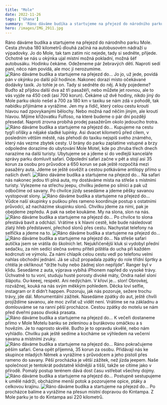 ```yaml
---
title: "Mole"
date: 2022-11-26
tags: ['Ghana']
summary: 'Ráno dáváme budíka a startujeme na přejezd do národního parku Mole'
hero: /images/IMG_2911.jpg
---
```



Ráno dáváme budíka a startujeme na přejezd do národního parku Mole. Cesta zhruba 180 kilometrů dlouhá začíná na autobusovém nádraží u výpadovky. Jo do Mole, tak tam zatím nic nejede, tady si sedněte, přijede. Ochotně se nás u okýnka ujal místní možná pokladní, možná šéf autobusáku. Hodinku čekáme. Odeženeme pár žebravých dětí. Naproti sedí paní, něco nám povídá, ale moc jí nerozumíme.
![Ráno dáváme budíka a startujeme na přejezd do…](/images/IMG_2911.jpg)
Jo jo, už jede, povídá pán v okýnku po další půl hodince. Nakonec dorazí místo očekávané dodávky taxík. Jo tohle je on. Tady si sedněte do něj. A kdy pojedeme? Buďto až přijdou další dva až tři pasažéři, nebo můžete jet rovnou, ale to vás vyjde na 450 cedi (asi 700 korun). Čekáme už dvě hodiny, nikdo jiný do Mole parku okolo nešel a 700 za 180 km v taxiku se nám zdá v pohodě, tak nabídku přijímáme a vyrážíme. Jen my a řidič, který celou cestu kroutí hlavou nad zpovykanými bělochy. Nebo možná nad něčím jiným, ale kroutí hlavou.
Míjíme křižovatku Fulfoso, na které budeme o pár dní později přesedat. Naproti zrovna probíhá prodej pasažérům okolo jedoucího trotra.
![Ráno dáváme budíka a startujeme na přejezd do…](/images/IMG_2917.jpg)
Kupujeme na cestu tygří oříšky a nějaké sladké lupínky.
Asi dvacet kilometrů před cílem, v posledním větším městě, nás přehodí do taxíku nejspíš svého známého, který nás vezme zbytek cesty.
U brány do parku zaplatíme vstupné a brzy odpoledne dorazíme do ubytování Mole Motel, kde po zhruba třech dnech narazíme na další turisty. Ubytujeme se a jdeme si do vedlejší kanceláře správy parku domluvit safari.
Odpolední safari začne v pět a stojí asi 35 korun za osobu pro průvodce a 650 korun se pak ještě rozpočítá mezi pasažéry auta. Jdeme se ještě osvěžit a cestou potkáváme antilopy přímo u našich dveří.
![Ráno dáváme budíka a startujeme na přejezd do…](/images/IMG_2927.jpg)
Na safari nás nakonec jedou tři plná auta, my dostáváme místa na střeše s místními turisty. Vylezeme na střechu jeepu, chvilku jedeme po silnici a pak už odbočíme od savany. Po chvilce jízdy sesedáme a jdeme pěšky savanou vystopovat slony.
![Ráno dáváme budíka a startujeme na přejezd do…](/images/20221111_160939.JPG)
Vůdce naší skupinky s puškou přes rameno koordinuje postup s ostatními průvodci, až nacházíme skupinku slonů. Chvilku jdeme za nimi, pak je obejdeme zepředu. A pak na sebe koukáme. My na slona, slon na nás.
![Ráno dáváme budíka a startujeme na přejezd do…](/images/20221111_163341.JPG)
Po chvilce to slona přestává bavit a odchází. Vrátíme s k hlavní cestě, kde bude následovat zlatý hřeb představení, přechod slonů přes cestu. Nachystat telefony na selfíčka a jdeme na to.
![Ráno dáváme budíka a startujeme na přejezd do…](/images/20221111_164207.JPG)
![Ráno dáváme budíka a startujeme na přejezd do…](/images/20221111_164830.JPG)
Na střeše safari autíčka jsem se vrátila do školních let. Nejukřičenější kluk si vydobyl přední sedačku, za ním sedící slečna svému příteli pištěla do ucha při každém kodrcnutí ve výmolu. Za námi chlapík celou cestu vedl po telefonu velmi nahlas obchodní jednání. Já se užuž propadala zpátky do role třídní šprtky a chtěla je okřiknout “držte huby nebo žádnej slon nepřijde”. Ranger byl v klidu.
Sesedáme z auta, výprava vybíhá iPhonem napřed do vysoké trávy. Úchvatně to tu voní, studuju husté porosty divoké máty, Ondra našel sloní šlápotu. Ou-keeej, respekt. Ani nedýchám. V křoví je… slon! Obrovkej, rozvážnej, kouká na nás svým měkkým pohledem. Děcka loví selfie, instagram or it didn’t happen. Pozoruju, jak nás pozoruje, sežere trochu trávy, jde dál. Monumentální zážitek.
Nasedáme zpátky do aut, ještě chvíli projíždíme savanou, ale moc zvířat už vidět není. Vrátíme se na základnu a domlouváme se na ranní pěší procházce. Cestou zpátky do motelu se nám před dveřmi pasou divoká prasata.
![Ráno dáváme budíka a startujeme na přejezd do…](/images/IMG_2970.jpg)
K večeři dostaneme přímo v Mole Motelu banku se zeleninou a burákovou omáčkou a s hovězím. Je to naprosto skvělé. Buďto je to opravdu skvělé, nebo nám vyhládlo.
Chvilku pak ještě sedíme a kocháme se výhledem na večerní savanu a místními zvuky.
![Ráno dáváme budíka a startujeme na přejezd do…](/images/20221111_175758.JPG)
Ráno pokračujeme pěším safari. Cena opět příjemná, 35 korun za osobu. Přidávají nás ke skupince mladých Němek a vyrážíme s průvodcem a jeho pistolí přes rameno do savany.
Pěší procházka je větší zážitek, než jízda jeepem. Naše společnost je tentokrát podstatně klidnější a tišší, takže se cítíme jako v přírodě. Pomalý postup terénem dává dost času vstřebat všechny dojmy.
![Ráno dáváme budíka a startujeme na přejezd do…](/images/20221112_071821.JPG)
Postupně sestupujeme k umělé nádrži, obcházíme menší potok a pozorujeme opice, ptáky a celkovou krajinu.
![Ráno dáváme budíka a startujeme na přejezd do…](/images/20221112_073655.JPG)
Po procházce balíme a vyrážíme na přesun místní dopravou do Kintampa. Z Mole parku je to do Kintampa asi 220 kilometrů.